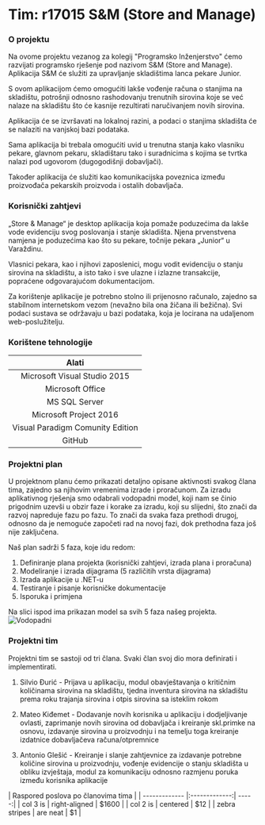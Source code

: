 # Tim: r17015      S&M (Store and Manage)


###  O projektu

Na ovome projektu vezanog za kolegij "Programsko Inženjerstvo" ćemo razvijati programsko rješenje pod nazivom S&M (Store and Manage).
Aplikacija S&M će služiti za upravljanje skladištima lanca pekare Junior. 

S ovom aplikacijom ćemo omogućiti lakše vođenje
računa o stanjima na skladištu, potrošnji odnosno rashodovanju trenutnih sirovina koje se već nalaze na skladištu
što će kasnije rezultirati naručivanjem novih sirovina. 

Aplikacija će se izvršavati na lokalnoj razini,
a podaci o stanjima skladišta će se nalaziti na vanjskoj bazi podataka.

Sama aplikacija bi trebala omogućiti uvid u trenutna stanja kako vlasniku pekare, glavnom pekaru,
skladištaru tako i suradnicima s kojima se tvrtka nalazi pod ugovorom (dugogodišnji dobavljači). 

Također aplikacija će služiti kao komunikacijska poveznica između proizvođača pekarskih proizvoda i ostalih
dobavljača.

### Korisnički zahtjevi

„Store & Manage“ je desktop aplikacija koja pomaže poduzećima da lakše vode evidenciju svog poslovanja i stanje skladišta. Njena prvenstvena namjena je poduzećima kao što su pekare, točnije pekara „Junior“ u Varaždinu. 

Vlasnici pekara, kao i njihovi zaposlenici, mogu vodit evidenciju o stanju sirovina na skladištu, a isto tako i sve ulazne i izlazne transakcije, popraćene odgovarajućom dokumentacijom.

Za korištenje aplikacije je potrebno stolno ili prijenosno računalo, zajedno sa stabilnom internetskom vezom (nevažno bila ona žičana ili bežična). Svi podaci sustava se održavaju u bazi podataka, koja je locirana na udaljenom web-poslužitelju.

### Korištene tehnologije

|           Alati                   |
|:---------------------------------:|
|  Microsoft Visual Studio 2015     |
|  Microsoft Office                 |
|  MS SQL Server                    |
|  Microsoft Project 2016           |
|  Visual Paradigm Comunity Edition |
|  GitHub                           |


### Projektni plan

U projektnom planu ćemo prikazati detaljno opisane aktivnosti svakog člana tima, zajedno sa njihovim vremenima izrade i proračunom.
Za izradu aplikativnog rješenja smo odabrali vodopadni model, koji nam se činio prigodnim uzevši u obzir faze i korake za izradu, koji su slijedni, što znači da razvoj napreduje fazu po fazu. To znači da svaka faza prethodi drugoj, odnosno da je nemoguće započeti rad
na novoj fazi, dok prethodna faza još nije zaključena. 

Naš plan sadrži 5 faza, koje idu redom: 
1) Definiranje plana projekta (korisnički zahtjevi, izrada plana i proračuna)
2) Modeliranje i izrada dijagrama (5 različitih vrsta dijagrama)
3) Izrada aplikacije u .NET-u
4) Testiranje i pisanje korisničke dokumentacije
5) Isporuka i primjena

Na slici ispod ima prikazan model sa svih 5 faza našeg projekta.
![Vodopadni](http://i63.tinypic.com/33f9qc9.png)

### Projektni tim

Projektni tim se sastoji od tri člana. Svaki član svoj dio mora definirati i implementirati.

1. Silvio Đurić - Prijava u aplikaciju, modul obavještavanja o kritičnim količinama sirovina na skladištu, tjedna inventura sirovina na skladištu prema roku trajanja sirovina i otpis sirovina sa isteklim rokom

2. Mateo Kiđemet -  Dodavanje novih korisnika u aplikaciju i dodjeljivanje ovlasti, zaprimanje novih sirovina od dobavljača i kreiranje skl.primke na osnovu, izdavanje sirovina u proizvodnju i na temelju toga kreiranje izdatnice dobavljačeva računa/otpremnice

3. Antonio Glešić - Kreiranje i slanje zahtjevnice za izdavanje potrebne količine sirovina u proizvodnju, vođenje evidencije o stanju skladišta u obliku izvještaja, modul za komunikaciju odnosno razmjenu poruka između korisnika
 aplikacije

|   Raspored poslova po članovima tima  |
| ------------- |:-------------:| -----:|
| col 3 is      | right-aligned | $1600 |
| col 2 is      | centered      |   $12 |
| zebra stripes | are neat      |    $1 |
